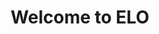 ---
title: Welcome to ELO
seo:
 title: Spring Leafs, Automotive, Industrial, manufacturing
title2: Somos o parceiro de escolha de grandes integradores europeus, assim como pequenas e médias empresas na área de fabricação de molas.
text: Existimos como fabricante de molas desde 1965. A nossa missão é a procura contínua da excelência e a satisfação dos nossos clientes.Contamos com uma equipa de profissionais altamente especializados e totalmente comprometidos com o nosso projeto. Adotamos as melhores práticas com um objetivo final, o de entregar produtos com os mais elevados standards de Qualidade, e cumprindo escrupulosamente os prazos de entrega acordados.
buttonText: Our History
---
